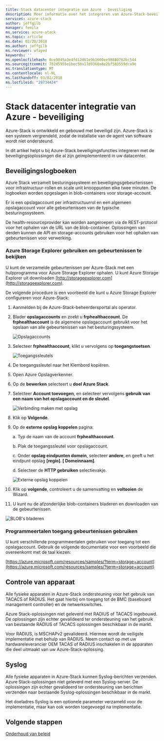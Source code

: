 ```yaml
---
title: Stack datacenter integratie van Azure - beveiliging
description: Meer informatie over het integreren van Azure-Stack-beveiliging met de beveiliging van uw datacenter
services: azure-stack
author: jeffgilb
manager: femila
ms.service: azure-stack
ms.topic: article
ms.date: 02/28/2018
ms.author: jeffgilb
ms.reviewer: wfayed
keywords: ''
ms.openlocfilehash: 8ce9045a3e4fd12d61e9b1600ee98880762bc544
ms.sourcegitcommit: 782d5955e1bec50a17d9366a8e2bf583559dca9e
ms.translationtype: MT
ms.contentlocale: nl-NL
ms.lasthandoff: 03/02/2018
ms.locfileid: "29734424"
---
```

# <a name="azure-stack-datacenter-integration---security"></a>Stack datacenter integratie van Azure - beveiliging
Azure-Stack is ontwikkeld en gebouwd met beveiligd zijn. Azure-Stack is een systeem vergrendeld, zodat de installatie van de agent van software wordt niet ondersteund.

In dit artikel helpt u bij Azure-Stack beveiligingsfuncties integreren met de beveiligingsoplossingen die al zijn geïmplementeerd in uw datacenter.

## <a name="security-logs"></a>Beveiligingslogboeken

Azure Stack verzamelt besturingssysteem en beveiligingsgebeurtenissen voor infrastructuur-rollen en scale unit knooppunten elke twee minuten. De logboeken worden opgeslagen in blob-containers voor storage-account.

Er is een opslagaccount per infrastructuurrol en een algemeen opslagaccount voor alle gebeurtenissen van de typische besturingssysteem.

De health-resourceprovider kan worden aangeroepen via de REST-protocol voor het ophalen van de URL van de blob-container. Oplossingen van derden kunnen de API en storage-accounts gebruiken voor het ophalen van gebeurtenissen voor verwerking.

### <a name="use-azure-storage-explorer-to-view-events"></a>Azure Storage Explorer gebruiken om gebeurtenissen te bekijken

U kunt de verzamelde gebeurtenissen per Azure-Stack met een hulpprogramma voor Azure Storage Explorer ophalen. U kunt Azure Storage Explorer uit downloaden [http://storageexplorer.com](http://storageexplorer.com).

De volgende procedure is een voorbeeld die kunt u Azure Storage Explorer configureren voor Azure-Stack:

1. Aanmelden bij de Azure-Stack-beheerdersportal als operator.
2. Blader **opslagaccounts** en zoekt u **frphealthaccount**. De **frphealthaccount** is de algemene opslagaccount gebruikt voor het opslaan van alle gebeurtenissen van het besturingssysteem.

   ![Opslagaccounts](media/azure-stack-integrate-security/storage-accounts.png)

3. Selecteer **frphealthaccount**, klikt u vervolgens op **toegangstoetsen**.

   ![Toegangssleutels](media/azure-stack-integrate-security/access-keys.png)

4. De toegangssleutel naar het Klembord kopiëren.
5. Open Azure Opslagverkenner.
6. Op de **bewerken** selecteert u **doel Azure Stack**.
7. Selecteer **Account toevoegen**, en selecteer vervolgens **gebruik van een naam van het opslagaccount en de sleutel**.

   ![Verbinding maken met opslag](media/azure-stack-integrate-security/connect-storage.png)

8. Klik op **Volgende**.
9. Op de **externe opslag koppelen** pagina:

   a. Typ de naam van de account **frphealthaccount**.

   b. Plak de toegangssleutel voor opslagaccount.

   c. Onder **opslag eindpunten domein**, selecteer **andere**, en geeft u het eindpunt opslag **[regio]. [ Domeinnaam]**.

   d. Selecteer de **HTTP gebruiken** selectievakje.

   ![Externe opslag koppelen](media/azure-stack-integrate-security/attach-storage.png)

10. Klik op **volgende**, controleert u de samenvatting en **voltooien** de Wizard.
11. U kunt nu de afzonderlijke blob-containers bladeren en downloaden van de gebeurtenissen.

   ![BLOB's bladeren](media/azure-stack-integrate-security/browse-blob.png)

### <a name="use-programming-languages-to-access-events"></a>Programmeertalen toegang gebeurtenissen gebruiken

U kunt verschillende programmeertalen gebruiken voor toegang tot een opslagaccount. Gebruik de volgende documentatie voor een voorbeeld die overeenkomt met de taal kiezen:

[https://azure.microsoft.com/resources/samples/?term=storage+account](https://azure.microsoft.com/resources/samples/?term=storage+account)

## <a name="device-access-auditing"></a>Controle van apparaat

Alle fysieke apparaten in Azure-Stack ondersteuning voor het gebruik van TACACS of RADIUS. Het gaat hierbij om toegang tot de BMC (baseboard management controller) en de netwerkswitches.

Azure Stack-oplossingen niet geleverd met RADIUS of TACACS ingebouwd. De oplossingen zijn echter gevalideerd ter ondersteuning van het gebruik van bestaande RADIUS of TACACS oplossingen beschikbaar in de markt.

Voor RADIUS, is MSCHAPv2 gevalideerd. Hiermee wordt de veiligste implementatie met behulp van RADIUS.
Neem contact op met uw hardwareleverancier OEM TACAS of RADIUS inschakelen in de apparaten die deel uitmaakt van uw Azure-Stack-oplossing.

## <a name="syslog"></a>Syslog

Alle fysieke apparaten in Azure-Stack kunnen Syslog-berichten verzenden. Azure Stack-oplossingen niet geleverd met een Syslog-server. De oplossingen zijn echter gevalideerd ter ondersteuning van berichten verzenden naar bestaande Syslog-oplossingen beschikbaar in de markt.

Het doeladres Syslog is een optionele parameter verzameld voor de implementatie, maar kan ook worden toegevoegd na implementatie.

## <a name="next-steps"></a>Volgende stappen

[Onderhoud van beleid](azure-stack-servicing-policy.md)
